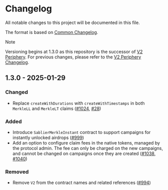 # Changelog

All notable changes to this project will be documented in this file.

The format is based on [Common Changelog](https://common-changelog.org/).

<!-- prettier-ignore -->
> [!NOTE]
> Versioning begins at 1.3.0 as this repository is the successor of [V2 Periphery](https://github.com/sablier-labs/v2-periphery). For previous changes, please refer to the [V2 Periphery Changelog](https://github.com/sablier-labs/v2-periphery/blob/main/CHANGELOG.md).

## 1.3.0 - 2025-01-29

### Changed

- Replace `createWithDurations` with `createWithTimestamps` in both `MerkleLL` and `MerkleLT` claims
  ([#1024](https://github.com/sablier-labs/v2-core/pull/1024), [#28](https://github.com/sablier-labs/airdrops/pull/28))

### Added

- Introduce `SablierMerkleInstant` contract to support campaigns for instantly unlocked airdrops
  ([#999](https://github.com/sablier-labs/v2-core/pull/999))
- Add an option to configure claim fees in the native tokens, managed by the protocol admin. The fee can only be charged
  on the new campaigns, and cannot be changed on campaigns once they are created
  ([#1038](https://github.com/sablier-labs/v2-core/pull/1038),
  [#1040](https://github.com/sablier-labs/v2-core/issues/1040))

### Removed

- Remove `V2` from the contract names and related references ([#994](https://github.com/sablier-labs/v2-core/pull/994))
